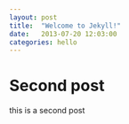```yaml
---
layout: post
title:  "Welcome to Jekyll!"
date:   2013-07-20 12:03:00
categories: hello
---
```


# Second post

this is a second post